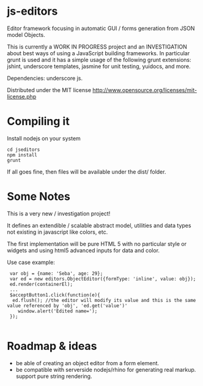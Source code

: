 js-editors
=============

Editor framework focusing in automatic GUI / forms generation from JSON model Objects. 

This is currently a WORK IN PROGRESS project and an INVESTIGATION about best ways of using a JavaScript building frameworks. In particular grunt is used and it has a simple usage of the following grunt extensions: jshint, underscore templates, jasmine for unit testing, yuidocs, and more. 
 
Dependencies: underscore js. 

Distributed under the MIT license http://www.opensource.org/licenses/mit-license.php 

Compiling it
=============
Install nodejs on your system

```
cd jseditors
npm install
grunt
```
If all goes fine, then files will be available under the dist/ folder. 

Some Notes
=============
This is a very new / investigation project!

It defines an extendible / scalable abstract model, utilities and data types not existing in javascript
 like colors, etc. 

The first implementation will be pure HTML 5
with no particular style or widgets and using html5 advanced inputs for data and color. 

 Use case example: 
 
```
 var obj = {name: 'Seba', age: 29}; 
 var ed = new editors.ObjectEditor({formType: 'inline', value: obj}); 
 ed.render(containerEl); 
 ...
 $acceptButton1.click(function(e){
  ed.flush(); //the editor will modify its value and this is the same value referenced by 'obj', 'ed.get('value')'
 	window.alert('Edited name='); 
 });   
 
```


Roadmap & ideas
===============

* be able of creating an object editor from a form element.
* be compatible with serverside nodejs/rhino for generating real markup. support pure string rendering.  
